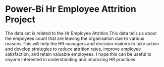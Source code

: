 # Power-Bi Hr Employee Attrition Project
The data set is related to the Hr Employee Attrition.This data tells us about the empoyees count that are leaving the organisation due to various reasons.This will help the HR managers and decision-makers to take action and develop strategies to reduce attrition rates, improve employee satisfaction, and retain valuable employees. I hope this can be useful to anyone interested in understanding and improving HR practices.
